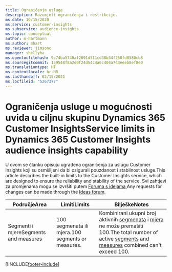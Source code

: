 ```yaml
---
title: Ograničenja usluge
description: Razumjeti ograničenja i restrikcije.
ms.date: 10/15/2020
ms.service: customer-insights
ms.subservice: audience-insights
ms.topic: conceptual
author: m-hartmann
ms.author: mhart
ms.reviewer: jimsonc
manager: shellyha
ms.openlocfilehash: 9c74ba5740af2691d511cd38b34f250fd8580cb8
ms.sourcegitcommit: 139548f8a2d0f24d54c4a6c404a743eeeb8ef8e0
ms.translationtype: HT
ms.contentlocale: hr-HR
ms.lasthandoff: 02/15/2021
ms.locfileid: "5267377"
---
```

# <a name="service-limits-in-dynamics-365-customer-insights-audience-insights-capability"></a><span data-ttu-id="9b95b-103">Ograničenja usluge u mogućnosti uvida u ciljnu skupinu Dynamics 365 Customer Insights</span><span class="sxs-lookup"><span data-stu-id="9b95b-103">Service limits in Dynamics 365 Customer Insights audience insights capability</span></span>

<span data-ttu-id="9b95b-104">U ovom se članku opisuju ugrađena ograničenja za uslugu Customer Insights koji su osmišljeni da bi osigurali pouzdanost i stabilnost usluge.</span><span class="sxs-lookup"><span data-stu-id="9b95b-104">This article describes the built-in limits to the Customer Insights service, which are designed to ensure the reliability and stability of the service.</span></span> <span data-ttu-id="9b95b-105">Svi zahtjevi za promjenama mogu se izvršiti putem [Foruma s idejama](https://go.microsoft.com/fwlink/?linkid=2074172),</span><span class="sxs-lookup"><span data-stu-id="9b95b-105">Any requests for changes can be made through the [Ideas forum](https://go.microsoft.com/fwlink/?linkid=2074172).</span></span> 
 
| <span data-ttu-id="9b95b-106">Područje</span><span class="sxs-lookup"><span data-stu-id="9b95b-106">Area</span></span>  | <span data-ttu-id="9b95b-107">Limiti</span><span class="sxs-lookup"><span data-stu-id="9b95b-107">Limits</span></span>  | <span data-ttu-id="9b95b-108">Bilješke</span><span class="sxs-lookup"><span data-stu-id="9b95b-108">Notes</span></span> |
|-------------|---------------------------------------------------------------------|---------------------------------------------------------------------|
| <span data-ttu-id="9b95b-109">Segmenti i mjere</span><span class="sxs-lookup"><span data-stu-id="9b95b-109">Segments and measures</span></span> | <span data-ttu-id="9b95b-110">100 segmenata ili mjera.</span><span class="sxs-lookup"><span data-stu-id="9b95b-110">100 segments or measures.</span></span> | <span data-ttu-id="9b95b-111">Kombinirani ukupni broj aktivnih [segmenata](segments.md) i [mjera](measures.md) ne može premašiti 100.</span><span class="sxs-lookup"><span data-stu-id="9b95b-111">The total number of active [segments](segments.md) and [measures](measures.md) combined can't exceed 100.</span></span>  |


[!INCLUDE[footer-include](../includes/footer-banner.md)]